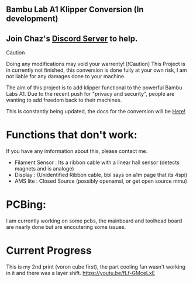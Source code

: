 ## Bambu Lab A1 Klipper Conversion (In development)


## Join Chaz's [**Discord Server**](https://discord.gg/W6B5mBejuC) to help.

> [!Caution]
> Doing any modifications may void your warrenty!
> [!Caution]
> This Project is in currently not finished, this conversion is done fully at your own risk, I am not liable for any damages done to your machine. 

The aim of this project is to add klipper functional to the powerful Bambu Labs A1.
Due to the recent push for "privacy and security", people are wanting to add freedom back to their machines.

This is constantly being updated, the docs for the conversion will be [Here!](https://devcyclonekittentrihex.github.io/A1K-Documentation/Docs/)

# Functions that don't work:
If you have any imformation about this, please contact me.
- Filament Sensor : Its a ribbon cable with a linear hall sensor (detects magnets and is analoge)
- Display : (Unidentified Ribbon cable, bbl says on a1m page that its 4spi)
- AMS lite : Closed Source (possibly openamsl, or get open source mmu) 

# PCBing:
I am currently working on some pcbs, the mainboard and toolhead board are nearly done but are encoutering some issues.

# Current Progress
This is my 2nd print (voron cube first), the part cooling fan wasn't working in it and there was a layer shift.
https://youtu.be/fLf-GMceLxE

